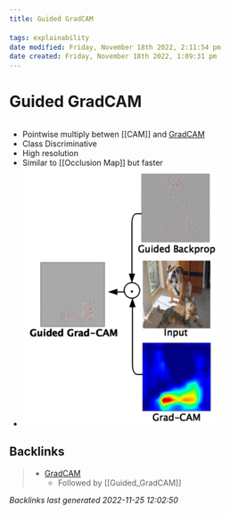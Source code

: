 ```yaml
---
title: Guided GradCAM

tags: explainability 
date modified: Friday, November 18th 2022, 2:11:54 pm
date created: Friday, November 18th 2022, 1:09:31 pm
---
```


# Guided GradCAM
```toc
```

- Pointwise multiply betwen [[CAM]] and [GradCAM](GradCAM.md)
- Class Discriminative
- High resolution
- Similar to [[Occlusion Map]] but faster
- ![](images/1!cPUwFxeQBgkMoMmC1LoZkA.png)

## Backlinks

> - [GradCAM](GradCAM.md)
>   - Followed by [[Guided_GradCAM]]

_Backlinks last generated 2022-11-25 12:02:50_

